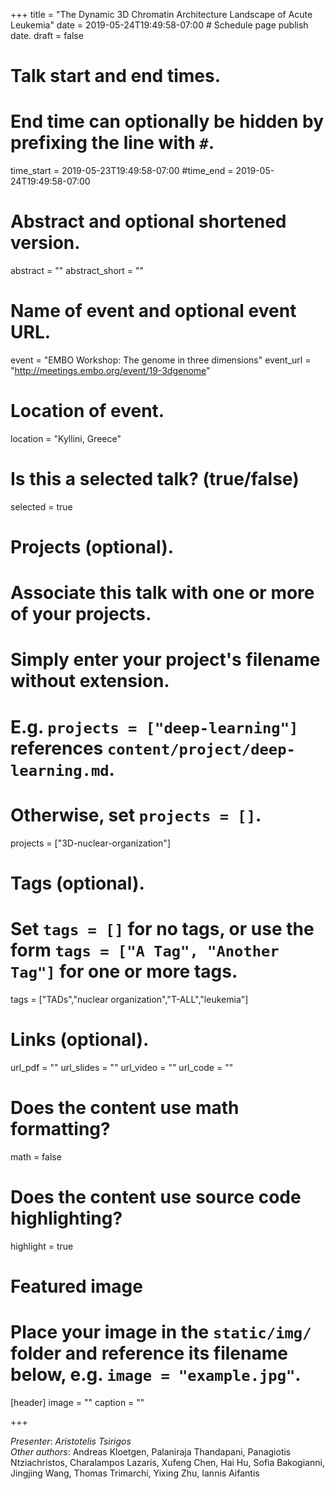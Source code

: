 +++
title = "The Dynamic 3D Chromatin Architecture Landscape of Acute Leukemia"
date = 2019-05-24T19:49:58-07:00  # Schedule page publish date.
draft = false

# Talk start and end times.
#   End time can optionally be hidden by prefixing the line with `#`.
time_start = 2019-05-23T19:49:58-07:00
#time_end = 2019-05-24T19:49:58-07:00

# Abstract and optional shortened version.
abstract = ""
abstract_short = ""

# Name of event and optional event URL.
event = "EMBO Workshop: The genome in three dimensions"
event_url = "http://meetings.embo.org/event/19-3dgenome"

# Location of event.
location = "Kyllini, Greece"

# Is this a selected talk? (true/false)
selected = true

# Projects (optional).
#   Associate this talk with one or more of your projects.
#   Simply enter your project's filename without extension.
#   E.g. `projects = ["deep-learning"]` references `content/project/deep-learning.md`.
#   Otherwise, set `projects = []`.
projects = ["3D-nuclear-organization"]

# Tags (optional).
#   Set `tags = []` for no tags, or use the form `tags = ["A Tag", "Another Tag"]` for one or more tags.
tags = ["TADs","nuclear organization","T-ALL","leukemia"]

# Links (optional).
url_pdf = ""
url_slides = ""
url_video = ""
url_code = ""

# Does the content use math formatting?
math = false

# Does the content use source code highlighting?
highlight = true

# Featured image
# Place your image in the `static/img/` folder and reference its filename below, e.g. `image = "example.jpg"`.
[header]
image = ""
caption = ""

+++

*Presenter*: *Aristotelis Tsirigos*  
*Other authors*: Andreas Kloetgen, Palaniraja Thandapani, Panagiotis Ntziachristos, Charalampos Lazaris, Xufeng Chen, Hai Hu, Sofia Bakogianni, Jingjing Wang, Thomas Trimarchi, Yixing Zhu, Iannis Aifantis
